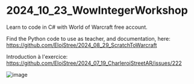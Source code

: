 # 2024_10_23_WowIntegerWorkshop

Learn to code in C# with World of Warcraft free account.

Find the Python code to use as teacher, and documentation, here:  https://github.com/EloiStree/2024_08_29_ScratchToWarcraft

Introduction à l'exercice:  
https://github.com/EloiStree/2024_07_19_CharleroiStreetAR/issues/222  

![image](https://github.com/user-attachments/assets/9f8bf6e0-913f-45a0-9a57-a6062492be1e)
